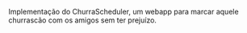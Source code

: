 Implementação do ChurraScheduler, um webapp para marcar aquele churrascão com os amigos sem ter prejuízo.
